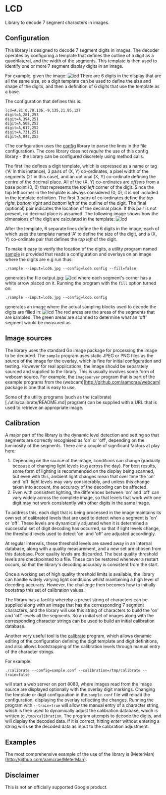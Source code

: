 # LCD
Library to decode 7 segment characters in images.

## Configuration

This library is designed to decode 7 segment digits in images. The decoder operates by configuring
a template that defines the outline of a digit as a quadrilateral, and the width of the segments.
This template is then used to identify one or more 7 segment display digits in an image.

For example, given the image:
![lcd](images/lcd6.jpg)
There are 6 digits in the display that are all the same size, so a digit template can be used
to define the size and shape of the digits, and then a definition of 6 digits that use the template as a base.

The configuration that defines this is:
```
lcd=A,81,0,70,136,-9,135,21,85,127
digit=A,281,253
digit=A,394,251
digit=A,508,252
digit=A,617,252
digit=A,731,251
digit=A,842,252
```
(The configuration uses the [config](http://github.com/aamcrae/config) library to parse
the lines in the file configuration). The core library does not _require_ the use of this config library - the library can be
configured discretely using method calls.

The first line defines a digit template, which is expressed as a name or tag ('A' in this instance),
3 pairs of (X, Y) co-ordinates, a pixel width of the segments
(21 in this case), and an optional (X, Y) co-ordinate defining the centre of the decimal place.
All of the (X, Y) co-ordinates are _offsets_ from a base point (0, 0) that represents the *top left* corner of the digit.
Since the top left corner in the template is always considered (0, 0), it is not included in the template definition.
The first 3 pairs of co-ordinates define the *top right*, *bottom right* and *bottom left* of the outline of the digit.
The final (optional) pair indicates the location of the decimal place. If this pair is not present, no decimal place is
assumed.
The following image shows how the dimensions of the digit are calculated in the template:
![lcd](images/digit.jpg)

After the template, 6 separate lines define the 6 digits in the image, each of which uses the template named 'A' to define the
size of the digit, and a (X, Y) co-ordinate pair that defines the *top left* of the digit.

To make it easy to verify the location of the digits, a utility program named [sample](utils/sample/sample.go) is provided
that reads a configuration and overlays on an image where the digits are e.g run thus:
```
./sample --input=lcd6.jpg --config=lcd6.config --fill=false
```
generates the file output.jpg:
![lcd](images/outline6.jpg)
where each segment's corner has a white arrow placed on it. Running the program with the ```fill``` option turned on:
```
./sample --input=lcd6.jpg --config=lcd6.config
```
generates an image where the actual sampling blocks used to decode the digits are filled in:
![lcd](images/fill6.jpg)
The red areas are the areas of the segments that are sampled. The green areas are scanned to determine what an 'off'
segment would be measured as.

## Image sources

The library uses the standard Go image package for processing the image to be decoded.
The ```sample``` program uses static JPEG or PNG files as the source of the image for the overlay, which
is fine for initial configuration and testing.
However for real applications, the image should be separately sourced and supplied to the library.
This is usually involves some form of webcam source.
For example, the ```imageserver``` program that is part of the example programs from the
(webcam)[http://github.com/aamcrae/webcam] package is one that is easy to use.

Some of the utility programs (such as the (calibrate)[./utils/calibrate/README.md] program) can be supplied
with a URL that is used to retrieve an appropriate image.

## Calibration

A major part of the library is the dynamic level detection and setting so that segments are correctly
recognised as 'on' or 'off', depending on the luminosity of the segments.
There are a couple of significant factors at play here:
1. Depending on the source of the image, conditions can change gradually because of changing light levels (e.g across the day).
For best results, some form of lighting is recommended on the display being scanned, but even with this, ambient light changes
mean that over time the 'on' and 'off' light levels may vary considerably, and unless this change taken into account, the accuracy of
the decoding can be affected.
2. Even with consistent lighting, the differences between 'on' and 'off' can vary widely across the complete image,
so that levels that work with one digit may not work consistently with other digits in the same image.

To address this, each digit that is being processed in the image maintains its own set of calibrated levels that are used
to detect when a segment is 'on' or 'off'.
These levels are dynamically adjusted when it is determined a successful set of digit decoding has occurred, so that
if light levels change, the threshold levels used to detect 'on' and 'off' are adjusted accordingly.

At regular intervals, these threshold levels are saved away in an internal database, along with a quality measurement, and
a new set are chosen from this database. Poor quality levels are discarded.
The best quality threshold levels are checkpointed to a file. These can be restored whenever a restart occurs, so that the library's
decoding accuracy is consistent from the start.

Once a working set of high quality threshold limits is available, the library can handle
widely varying light conditions whilst maintaining a high level of decoding accuracy.
However, the challenge then becomes how to initially bootstrap this set of calibration values.

The library has a facility whereby a preset string of characters can be supplied along with an image that has the corresponding
7 segment characters, and the library will use this string of characters to build the 'on' and 'off' levels all the segments.
So an inital set of images along with the corresponding character strings can be used to build an initial calibration database.

Another very useful tool is the [calibrate](./utils/calibrate/calibrate.go) program, which
allows dynamic editing of the configuration defining the digit template and digit definitions, and also
allows bootstrapping of the calibration levels through manual entry of the character strings.

For example:
```
./calibrate --config=sample.conf --calibration=/tmp/calibrate --train=false
```
will start a web server on port 8080, where images read from the image source are displayed optionally with the overlay digit markings.
Changing the template or digit configuration in the ```sample.conf``` file will reload the configuration, displaying the overlay reflecting
the changes.
Running the program with ```--train=true``` will allow the manual entry of a character string, which is then used to dynamically adjust
the calibration database, which is written to ```/tmp/calibration```. The program attempts to decode the digits, and will display the
decoded data. If it is correct, hitting _enter_ without entering a string will use the decoded data as input to the calibration adjustment.

## Examples

The most comprehensive example of the use of the library is (MeterMan)[http://github.com/aamcrae/MeterMan].

## Disclaimer

This is not an officially supported Google product.
